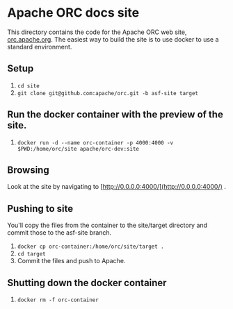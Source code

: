 # Apache ORC docs site

This directory contains the code for the Apache ORC web site,
[orc.apache.org](https://orc.apache.org/). The easiest way to build
the site is to use docker to use a standard environment.

## Setup

1. `cd site`
2. `git clone git@github.com:apache/orc.git -b asf-site target`

## Run the docker container with the preview of the site.

1. `docker run -d --name orc-container -p 4000:4000 -v $PWD:/home/orc/site apache/orc-dev:site`

## Browsing

Look at the site by navigating to
[http://0.0.0.0:4000/](http://0.0.0.0:4000/) .

## Pushing to site

You'll copy the files from the container to the site/target directory and
commit those to the asf-site branch.

1. `docker cp orc-container:/home/orc/site/target .`
2. `cd target`
3. Commit the files and push to Apache.

## Shutting down the docker container

1. `docker rm -f orc-container`
